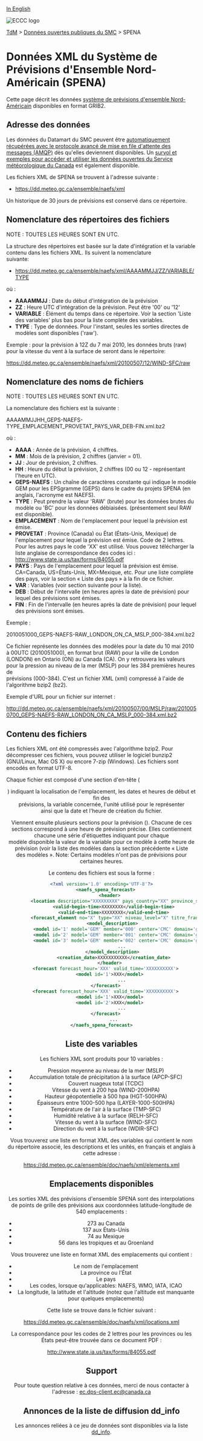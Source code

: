 [In English](readme_naefs-datamartxml_en.md)

![ECCC logo](../../img_eccc-logo.png)

[TdM](../../readme_fr.md) > [Données ouvertes publiques du SMC](../readme_fr.md) > SPENA

# Données XML du Système de Prévisions d'Ensemble Nord-Américain (SPENA)

Cette page décrit les données [système de prévisions d'ensemble Nord-Américain](readme_naefs_fr.md) disponibles en format GRIB2.

## Adresse des données 

Les données du Datamart du SMC peuvent être [automatiquement récupérées avec le protocole avancé de mise en file d'attente des messages (AMQP)](../../msc-datamart/amqp_fr.md) dès qu'elles deviennent disponibles. Un [survol et exemples pour accéder et utiliser les données ouvertes du Service météorologique du Canada](../../usage/readme_fr.md) est également disponible.

Les fichiers XML de SPENA se trouvent à l'adresse suivante :

* https://dd.meteo.gc.ca/ensemble/naefs/xml

Un historique de 30 jours de prévisions est conservé dans ce répertoire.

## Nomenclature des répertoires des fichiers 

NOTE : TOUTES LES HEURES SONT EN UTC.

La structure des répertoires est basée sur la date d'intégration et la
variable contenu dans les fichiers XML. Ils suivent la nomenclature   
suivante:

* https://dd.meteo.gc.ca/ensemble/naefs/xml/AAAAMMJJ/ZZ/VARIABLE/TYPE

où :

* __AAAAMMJJ__ : Date du début d'intégration de la prévision
* __ZZ__ : Heure UTC d'intégration de la prévision. Peut être '00' ou '12'
* __VARIABLE__ : Élément du temps dans ce répertoire. Voir la section 'Liste
des variables' plus bas pour la liste complète des variables.
* __TYPE__ : Type de données. Pour l'instant, seules les sorties directes de
modèles sont disponibles ('raw').

Exemple : pour la prévision à 12Z du 7 mai 2010, les données bruts (raw)
pour la vitesse du vent à la surface de seront dans le répertoire:

https://dd.meteo.gc.ca/ensemble/naefs/xml/20100507/12/WIND-SFC/raw

## Nomenclature des noms de fichiers 

NOTE : TOUTES LES HEURES SONT EN UTC.

La nomenclature des fichiers est la suivante :

AAAAMMJJHH_GEPS-NAEFS-TYPE_EMPLACEMENT_PROVETAT_PAYS_VAR_DEB-FIN.xml.bz2

où :

* __AAAA__ : Année de la prévision, 4 chiffres.
* __MM__ : Mois de la prévision, 2 chiffres (janvier = 01).
* __JJ__ : Jour de prévision, 2 chiffres.
* __HH__ : Heure du début la prévision, 2 chiffres (00 ou 12 - représentant
l'heure en UTC).
* __GEPS-NAEFS__ : Un chaîne de caractères constante qui indique le modèle GEM
pour les EPSgramme (GEPS) dans le cadre du projets SPENA (en anglais,
l'acronyme est NAEFS).
* __TYPE__ : Peut prendre la valeur 'RAW' (brute) pour les données brutes du
modèle ou 'BC' pour les données débiaisées. (présentement seul RAW est
disponible).
* __EMPLACEMENT__ : Nom de l'emplacement pour lequel la prévision est émise.
* __PROVETAT__ : Province (Canada) ou État (États-Unis, Mexique) de
l'emplacement pour lequel la prévision est émise. Code de 2 lettres.  Pour
les autres pays le
code 'XX' est utilisé. Vous pouvez télécharger la liste anglaise de
correspondance des codes ici : 
http://www.state.ia.us/tax/forms/84055.pdf
* __PAYS__ : Pays de l'emplacement pour lequel la prévision est émise.
CA=Canada,
US=États-Unis, MX=Mexique, etc. Pour une liste complète des pays, voir la
section « Liste des pays » à la fin de ce fichier.
* __VAR__ : Variables (voir section suivante pour la liste).
* __DEB__ : Début de l'intervalle (en heures après la date de prévision) pour
lequel des prévisions sont émises.
* __FIN__ : Fin de l'intervalle (en heures après la date de prévision) pour
lequel des prévisions sont émises.

Exemple :

2010051000_GEPS-NAEFS-RAW_LONDON_ON_CA_MSLP_000-384.xml.bz2

Ce fichier représente les données des modèles pour la date du 10 mai 2010
à 00UTC (2010051000), en format brut (RAW) pour la ville de London 
(LONDON) en Ontario (ON) au Canada (CA). On y retrouvera les valeurs pour
la pression au niveau de la mer (MSLP) pour les 384 premières heures de   
prévisions (000-384). C'est un fichier XML (xml) compressé à l'aide de    
l'algorithme bzip2 (bz2).

Exemple d'URL pour un fichier sur internet :

http://dd.meteo.gc.ca/ensemble/naefs/xml/20100507/00/MSLP/raw/2010050700_GEPS-NAEFS-RAW_LONDON_ON_CA_MSLP_000-384.xml.bz2

## Contenu des fichiers

Les fichiers XML ont été compressés avec l'algorithme bzip2. Pour 
décompresser ces fichiers, vous pouvez utiliser le logiciel bunzip2 
(GNU/Linux, Mac OS X) ou encore 7-zip (Windows). Les fichiers sont encodés
en format UTF-8.

Chaque fichier est composé d'une section d'en-tête (<header>) indiquant la
localisation de l'emplacement, les dates et heures de début et fin des    
prévisions, la variable concernée, l'unité utilisé pour le représenter    
ainsi que la date et l'heure de création du fichier.

Viennent ensuite plusieurs sections pour la prévision (<forecast>). 
Chacune de ces sections correspond à une heure de prévision précise. Elles
contiennent chacune une série d'étiquettes <model> indiquant pour chaque  
modèle disponible la valeur de la variable pour ce modèle à cette heure de
prévision (voir la liste des modèles dans la section précédente « Liste   
des modèles ».
Note: Certains modèles n'ont pas de prévisions pour certaines heures.

Le contenu des fichiers est sous la forme :
```xml
<?xml version='1.0' encoding='UTF-8'?>
   <naefs_spena_forecast>
      <header>
         <location description="XXXXXXXXX" pays_country="XX" province_state="XX"/>
         <valid-begin-time>XXXXXXXX</valid-begin-time>
         <valid-end-time>XXXXXXXX</valid-end-time>
         <forecast_element no="X" type="XX" niveau_level="X" titre_francais="XXXXXXXXXXXXXXXXXX" unite_francaise="XXX" title_english="XXXXXXXXXXXXX" unit_english="XXX"/>
        <model_description>
          <model id='1' model='GEM' member='000' center='CMC' domain='global' data_type='RAW' member_type='control'/>
          <model id='2' model='GEM' member='001' center='CMC' domain='global' data_type='RAW' member_type='member'/>
          <model id='3' model='GEM' member='002' center='CMC' domain='global' data_type='RAW' member_type='member'/>
               ...
        </model_description>
         <creation_date>XXXXXXXXXXX</creation_date>
      </header>
   <forecast forecast_hour='XXX' valid_time='XXXXXXXXXX'>
      <model id='1'>XXX</model>
               ...
   </forecast>
   <forecast forecast_hour='XXX' valid_time='XXXXXXXXXX'>
      <model id='1'>XXX</model>
      <model id='2'>XXX</model>
               ...
   </forecast>
         ...
</naefs_spena_forecast>
```

## Liste des variables

Les fichiers XML sont produits pour 10 variables :
* Pression moyenne au niveau de la mer (MSLP)
* Accumulation totale de précipitation à la surface (APCP-SFC)
* Couvert nuageux total (TCDC)
* Vitesse du vent à 200 hpa (WIND-200HPA)
* Hauteur géopotentielle à 500 hpa (HGT-500HPA)
* Épaisseurs entre 1000-500 hpa (LAYER-1000-500HPA)
* Température de l'air à la surface (TMP-SFC)
* Humidité relative à la surface (RELH-SFC)
* Vitesse du vent à la surface (WIND-SFC)
* Direction du vent à la surface (WDIR-SFC)

Vous trouverez une liste en format XML des variables qui contient le nom  
du répertoire associé, les descriptions et les unités, en français et 
anglais à cette adresse :

https://dd.meteo.gc.ca/ensemble/doc/naefs/xml/elements.xml

## Emplacements disponibles

Les sorties XML des prévisions d'ensemble SPENA sont des interpolations
de points de grille des prévisions aux coordonnées latitude-longitude
de 540 emplacements :
* 273 au Canada
* 137 aux États-Unis
* 74 au Mexique
* 56 dans les tropiques et au Groenland

Vous trouverez une liste en format XML des emplacements qui contient :
* Le nom de l'emplacement
* La province ou l'État
* Le pays
* Les codes, lorsque qu'applicables: NAEFS, WMO, IATA, ICAO
* La longitude, la latitude et l'altitude (notez que l'altitude est 
manquante pour quelques emplacements)

Cette liste se trouve dans le fichier suivant :

https://dd.meteo.gc.ca/ensemble/doc/naefs/xml/locations.xml

La correspondance pour les codes de 2 lettres pour les provinces ou les
États peut-être trouvée dans ce document PDF :

http://www.state.ia.us/tax/forms/84055.pdf

## Support 

Pour toute question relative à ces données, merci de nous contacter à l'adresse : ec.dps-client.ec@canada.ca

## Annonces de la liste de diffusion dd_info 

Les annonces reliées à ce jeu de données sont disponibles via la liste [dd_info](https://lists.ec.gc.ca/cgi-bin/mailman/listinfo/dd_info).
